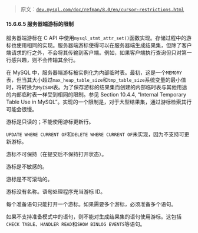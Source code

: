 > 原文：[`dev.mysql.com/doc/refman/8.0/en/cursor-restrictions.html`](https://dev.mysql.com/doc/refman/8.0/en/cursor-restrictions.html)

#### 15.6.6.5 服务器端游标的限制

服务器端游标在 C API 中使用`mysql_stmt_attr_set()`函数实现。存储过程中的游标也使用相同的实现。服务器端游标使得可以在服务器端生成结果集，但除了客户端请求的行之外，不会将其传输到客户端。例如，如果客户端执行查询但只对第一行感兴趣，则不会传输其余行。

在 MySQL 中，服务器端游标被实例化为内部临时表。最初，这是一个`MEMORY`表，但当其大小超过`max_heap_table_size`和`tmp_table_size`系统变量的最小值时，将转换为`MyISAM`表。为了保存游标的结果集而创建的内部临时表与其他用途的内部临时表一样受到相同的限制。参见 Section 10.4.4, “Internal Temporary Table Use in MySQL”。实现的一个限制是，对于大型结果集，通过游标检索其行可能会很慢。

游标是只读的；不能使用游标更新行。

`UPDATE WHERE CURRENT OF`和`DELETE WHERE CURRENT OF`未实现，因为不支持可更新游标。

游标不可保持（在提交后不保持打开状态）。

游标是不敏感的。

游标是不可滚动的。

游标没有名称。语句处理程序充当游标 ID。

每个准备语句只能打开一个游标。如果需要多个游标，必须准备多个语句。

如果不支持准备模式中的语句，则不能对生成结果集的语句使用游标。这包括`CHECK TABLE`、`HANDLER READ`和`SHOW BINLOG EVENTS`等语句。
